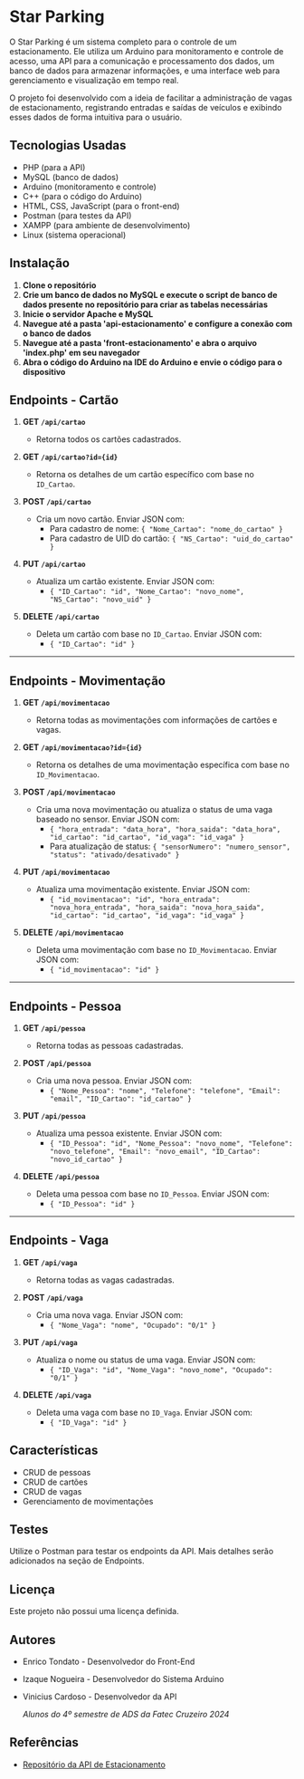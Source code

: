 # Star Parking

O Star Parking é um sistema completo para o controle de um estacionamento. Ele utiliza um Arduino para monitoramento e controle de acesso, uma API para a comunicação e processamento dos dados, um banco de dados para armazenar informações, e uma interface web para gerenciamento e visualização em tempo real.

O projeto foi desenvolvido com a ideia de facilitar a administração de vagas de estacionamento, registrando entradas e saídas de veículos e exibindo esses dados de forma intuitiva para o usuário.

## Tecnologias Usadas

- PHP (para a API)
- MySQL (banco de dados)
- Arduino (monitoramento e controle)
- C++ (para o código do Arduino)
- HTML, CSS, JavaScript (para o front-end)
- Postman (para testes da API)
- XAMPP (para ambiente de desenvolvimento)
- Linux (sistema operacional)

## Instalação

1. **Clone o repositório**
2. **Crie um banco de dados no MySQL e execute o script de banco de dados presente no repositório para criar as tabelas necessárias**
3. **Inicie o servidor Apache e MySQL**
4. **Navegue até a pasta 'api-estacionamento' e configure a conexão com o banco de dados**
5. **Navegue até a pasta 'front-estacionamento' e abra o arquivo 'index.php' em seu navegador**
6. **Abra o código do Arduino na IDE do Arduino e envie o código para o dispositivo**

## Endpoints - Cartão

1. **GET `/api/cartao`**
   - Retorna todos os cartões cadastrados.
   
2. **GET `/api/cartao?id={id}`**
   - Retorna os detalhes de um cartão específico com base no `ID_Cartao`.
   
3. **POST `/api/cartao`**
   - Cria um novo cartão. Enviar JSON com:
     - Para cadastro de nome: `{ "Nome_Cartao": "nome_do_cartao" }`
     - Para cadastro de UID do cartão: `{ "NS_Cartao": "uid_do_cartao" }`

4. **PUT `/api/cartao`**
   - Atualiza um cartão existente. Enviar JSON com:
     - `{ "ID_Cartao": "id", "Nome_Cartao": "novo_nome", "NS_Cartao": "novo_uid" }`

5. **DELETE `/api/cartao`**
   - Deleta um cartão com base no `ID_Cartao`. Enviar JSON com:
     - `{ "ID_Cartao": "id" }`

---

## Endpoints - Movimentação

1. **GET `/api/movimentacao`**
   - Retorna todas as movimentações com informações de cartões e vagas.

2. **GET `/api/movimentacao?id={id}`**
   - Retorna os detalhes de uma movimentação específica com base no `ID_Movimentacao`.

3. **POST `/api/movimentacao`**
   - Cria uma nova movimentação ou atualiza o status de uma vaga baseado no sensor. Enviar JSON com:
     - `{ "hora_entrada": "data_hora", "hora_saida": "data_hora", "id_cartao": "id_cartao", "id_vaga": "id_vaga" }`
     - Para atualização de status: `{ "sensorNumero": "numero_sensor", "status": "ativado/desativado" }`

4. **PUT `/api/movimentacao`**
   - Atualiza uma movimentação existente. Enviar JSON com:
     - `{ "id_movimentacao": "id", "hora_entrada": "nova_hora_entrada", "hora_saida": "nova_hora_saida", "id_cartao": "id_cartao", "id_vaga": "id_vaga" }`

5. **DELETE `/api/movimentacao`**
   - Deleta uma movimentação com base no `ID_Movimentacao`. Enviar JSON com:
     - `{ "id_movimentacao": "id" }`

---

## Endpoints - Pessoa

1. **GET `/api/pessoa`**
   - Retorna todas as pessoas cadastradas.

2. **POST `/api/pessoa`**
   - Cria uma nova pessoa. Enviar JSON com:
     - `{ "Nome_Pessoa": "nome", "Telefone": "telefone", "Email": "email", "ID_Cartao": "id_cartao" }`

3. **PUT `/api/pessoa`**
   - Atualiza uma pessoa existente. Enviar JSON com:
     - `{ "ID_Pessoa": "id", "Nome_Pessoa": "novo_nome", "Telefone": "novo_telefone", "Email": "novo_email", "ID_Cartao": "novo_id_cartao" }`

4. **DELETE `/api/pessoa`**
   - Deleta uma pessoa com base no `ID_Pessoa`. Enviar JSON com:
     - `{ "ID_Pessoa": "id" }`

---

## Endpoints - Vaga

1. **GET `/api/vaga`**
   - Retorna todas as vagas cadastradas.

2. **POST `/api/vaga`**
   - Cria uma nova vaga. Enviar JSON com:
     - `{ "Nome_Vaga": "nome", "Ocupado": "0/1" }`

3. **PUT `/api/vaga`**
   - Atualiza o nome ou status de uma vaga. Enviar JSON com:
     - `{ "ID_Vaga": "id", "Nome_Vaga": "novo_nome", "Ocupado": "0/1" }`

4. **DELETE `/api/vaga`**
   - Deleta uma vaga com base no `ID_Vaga`. Enviar JSON com:
     - `{ "ID_Vaga": "id" }`

## Características

- CRUD de pessoas
- CRUD de cartões
- CRUD de vagas
- Gerenciamento de movimentações

## Testes

Utilize o Postman para testar os endpoints da API. Mais detalhes serão adicionados na seção de Endpoints.

## Licença

Este projeto não possui uma licença definida.

## Autores

- Enrico Tondato - Desenvolvedor do Front-End
- Izaque Nogueira - Desenvolvedor do Sistema Arduino
- Vinicius Cardoso - Desenvolvedor da API
  
  *Alunos do 4º semestre de ADS da Fatec Cruzeiro 2024*

## Referências

- [Repositório da API de Estacionamento](https://github.com/ovinicardoso/star-parking/)
